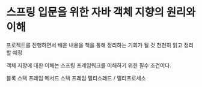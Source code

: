 # 스프링 입문을 위한 자바 객체 지향의 원리와 이해

프로젝트를 진행하면서 배운 내용을 책을 통해 정리하는 기회가 될 것
천천히 읽고 정리할 예정

객체 지향에 대한 이해는 스프링 프레임워크를 이해하기 위한 필수 조건이다. 

블록 스택 프레임
메서드 스택 프레임
멀티스레드 / 멀티프로세스